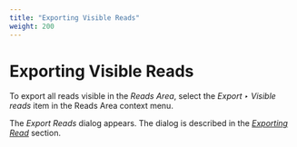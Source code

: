 ```yaml
---
title: "Exporting Visible Reads"
weight: 200
---
```


# Exporting Visible Reads

To export all reads visible in the _Reads Area_, select the _Export ‣ Visible reads_ item in the Reads Area context menu.

The _Export Reads_ dialog appears. The dialog is described in the [_Exporting Read_](exporting-reads) section.